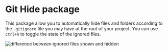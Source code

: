 # Git Hide package

This package allow you to automatically hide files and folders according to the `.gitignore` file you may have at the root of your project.
You can use `ctrl+h` to toggle the state of the ignored files.

![difference between ignored files shown and hidden](http://puu.sh/jcK3X/a7ff308be7.png)
